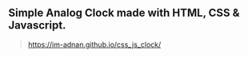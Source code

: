 ## Simple Analog Clock made with  HTML, CSS & Javascript.

> https://im-adnan.github.io/css_js_clock/

